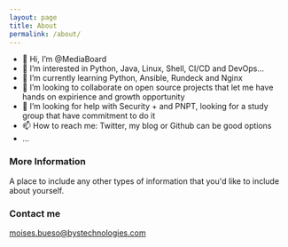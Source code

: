 ```yaml
---
layout: page
title: About
permalink: /about/
---
```


- 👋 Hi, I’m @MediaBoard
- 👀 I’m interested in Python, Java, Linux, Shell, CI/CD and DevOps...
- 🌱 I’m currently learning Python, Ansible, Rundeck and Nginx
- 💞️ I’m looking to collaborate on open source projects that let me have hands on expirience and growth opportunity
- 🤔 I’m looking for help with Security + and PNPT, looking for a study group that have commitment to do it 
- 📫 How to reach me: Twitter, my blog or Github can be good options
- ...

### More Information

A place to include any other types of information that you'd like to include about yourself.

### Contact me

[moises.bueso@bystechnologies.com](mailto:moises.bueso@bystechnologies.com)
